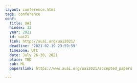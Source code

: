 ```yaml
---
layout: conference.html
tags: conference
conf:
  title: UAI
  hindex: 33
  year: 2021
  id: uai21
  link: http://auai.org/uai2021/
  deadline: '2021-02-19 23:59:59'
  timezone: UTC
  date: July 26-30, 2021
  place: TBD
  sub: ML
  paperslink: https://www.auai.org/uai2021/accepted_papers

---
```

